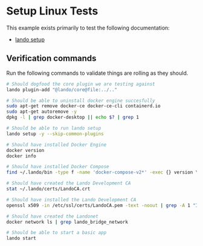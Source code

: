 # Setup Linux Tests

This example exists primarily to test the following documentation:

* [lando setup](https://docs.lando.dev/cli/setup.html)

## Verification commands

Run the following commands to validate things are rolling as they should.

```bash
# Should dogfood the core plugin we are testing against
lando plugin-add "@lando/core@file:../.."

# Should be able to uninstall docker engine succesfully
sudo apt-get remove docker-ce docker-ce-cli containerd.io
sudo apt-get autoremove -y
dpkg -l | grep docker-desktop || echo $? | grep 1

# Should be able to run lando setup
lando setup -y --skip-common-plugins

# Should have installed Docker Engine
docker version
docker info

# Should have installed Docker Compose
find ~/.lando/bin -type f -name 'docker-compose-v2*' -exec {} version \;

# Should have created the Lando Development CA
stat ~/.lando/certs/LandoCA.crt

# Should have installed the Lando Development CA
openssl x509 -in /etc/ssl/certs/LandoCA.pem -text -noout | grep -A 1 "Issuer:" | grep "Lando Development CA"

# Should have created the Landonet
docker network ls | grep lando_bridge_network

# Should be able to start a basic app
lando start
```

